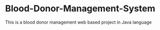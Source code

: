 # Blood-Donor-Management-System
This is a blood donor management web based project in Java language

